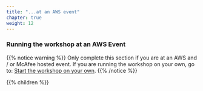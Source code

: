 ```yaml
---
title: "...at an AWS event"
chapter: true
weight: 12
---
```


### Running the workshop at an AWS Event

{{% notice warning %}}
Only complete this section if you are at an AWS and / or McAfee hosted event. If you 
are running the workshop on your own, go to:
[Start the workshop on your own](../self_paced/).
{{% /notice %}}

{{% children %}}
